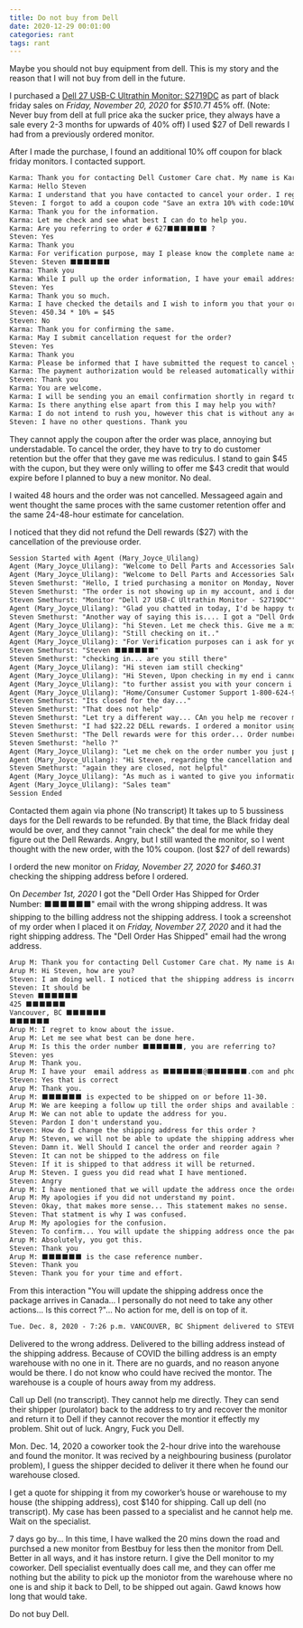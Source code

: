 ```yaml
---
title: Do not buy from Dell
date: 2020-12-29 00:01:00
categories: rant
tags: rant
---
```


Maybe you should not buy equipment from dell. This is my story and the reason that I will not buy from dell in the future.

I purchased a [Dell 27 USB-C Ultrathin Monitor: S2719DC](https://www.dell.com/en-ca/shop/dell-27-usb-c-ultrathin-monitor-s2719dc/apd/210-aqpv/monitors-monitor-accessories?ref=frommyaccount) as part of black friday sales on *Friday, November 20, 2020* for *$510.71* 45% off. (Note: Never buy from dell at full price aka the sucker price, they always have a sale every 2-3 months for upwards of 40% off) I used $27 of Dell rewards I had from a previously ordered monitor.

After I made the purchase, I found an additional 10% off coupon for black friday monitors. I contacted support.

```txt
Karma: Thank you for contacting Dell Customer Care chat. My name is Karma .. Please give me a moment while I review your case details and I will be glad to assist you. 
Karma: Hello Steven 
Karma: I understand that you have contacted to cancel your order. I regret to know that but I would be glad to assist you with the same. 
Steven: I forgot to add a coupon code "Save an extra 10% with code:10%OFFMONITOR" 
Karma: Thank you for the information. 
Karma: Let me check and see what best I can do to help you. 
Karma: Are you referring to order # 627⬛⬛⬛⬛⬛⬛ ? 
Steven: Yes 
Karma: Thank you 
Karma: For verification purpose, may I please know the complete name as it appears on the account please? 
Steven: Steven ⬛⬛⬛⬛⬛⬛ 
Karma: Thank you 
Karma: While I pull up the order information, I have your email address and phone number updated in our records as ⬛⬛⬛@⬛⬛⬛⬛⬛⬛.com and ⬛⬛⬛⬛⬛⬛⬛⬛⬛. Is that correct? 
Steven: Yes 
Karma: Thank you so much. 
Karma: I have checked the details and I wish to inform you that your order is estimated to ship on Nov 24, 2020 and estimated to delivery Dec 07, 2020. I would also like to check if you will consider to keep the order if I offer you a credit for $43 ? 
Steven: 450.34 * 10% = $45 
Steven: No 
Karma: Thank you for confirming the same. 
Karma: May I submit cancellation request for the order? 
Steven: Yes 
Karma: Thank you 
Karma: Please be informed that I have submitted the request to cancel your order and your order would be cancelled within next 24 hours.You may check the status of Cancellation on Dell.ca or on your Dell "My Account". 
Karma: The payment authorization would be released automatically within 24-48 hours post cancellation of the order. 
Steven: Thank you 
Karma: You are welcome. 
Karma: I will be sending you an email confirmation shortly in regard to our conversation, along with a case number 104⬛⬛⬛⬛⬛⬛ in the subject line, which you could refer for any future assistance. If you have any concerns, please contact us back. 
Karma: Is there anything else apart from this I may help you with? 
Karma: I do not intend to rush you, however this chat is without any activity for over 2 minute now. I want to make sure our chat is still connected. 
Steven: I have no other questions. Thank you 
```

They cannot apply the coupon after the order was place, annoying but understadable. To cancel the order, they have to try to do customer retention but the offer that they gave me was rediculus. I stand to gain $45 with the cupon, but they were only willing to offer me $43 credit that would expire before I planned to buy a new monitor. No deal.

I waited 48 hours and the order was not cancelled. Messageed again and went thought the same proces with the same customer retention offer and the same 24-48-hour estimate for cancelation.

I noticed that they did not refund the Dell rewards ($27) with the cancellation of the previouse order.

```txt
Session Started with Agent (Mary_Joyce_Ulilang)
Agent (Mary_Joyce_Ulilang): "Welcome to Dell Parts and Accessories Sales Chat! This is Joyce and I will be your Dell Sales Chat Expert. I can be reached at ⬛⬛⬛⬛⬛⬛@Dellteam.com How can i help you with your purchase today?"
Agent (Mary_Joyce_Ulilang): "Welcome to Dell Parts and Accessories Sales Chat! This is Joyce and I will be your Dell Sales Chat Expert. I can be reached at ⬛⬛⬛⬛⬛⬛@Dellteam.com How can i help you with your purchase today?"
Steven Smethurst: "Hello, I tried purchasing a monitor on Monday, November 23, 2020 I got an "acknowledgment" (We have received your order) email but no order information. Order Info Order Date: 23/11/2020 Customer Number: ⬛⬛⬛⬛⬛⬛ DPID: ⬛⬛⬛⬛⬛⬛"
Steven Smethurst: "The order is not showing up in my account, and i don't have an order number to add it"
Steven Smethurst: "Monitor "Dell 27 USB-C Ultrathin Monitor - S2719DC""
Agent (Mary_Joyce_Ulilang): "Glad you chatted in today, I'd be happy to help you."
Steven Smethurst: "Another way of saying this is.... I got a "Dell Order Has Been Acknowledged" email from dell after ordering the monitor online. But i did not get a "Dell Order Has Been Confirmed for Order Number: #######" email ."
Agent (Mary_Joyce_Ulilang): "hi Steven. Let me check this. Give me a minute or two to pull up your acct"
Agent (Mary_Joyce_Ulilang): "Still checking on it.."
Agent (Mary_Joyce_Ulilang): "For Verification purposes can i ask for your full name"
Steven Smethurst: "Steven ⬛⬛⬛⬛⬛⬛"
Steven Smethurst: "checking in... are you still there"
Agent (Mary_Joyce_Ulilang): "Hi steven iam still checking"
Agent (Mary_Joyce_Ulilang): "Hi Steven, Upon checking in my end i cannot view your order record based on the DPID you have provided..."
Agent (Mary_Joyce_Ulilang): "to further assist you with your concern i wll give you the contact number of our customer care Team"
Agent (Mary_Joyce_Ulilang): "Home/Consumer Customer Support 1-800-624-9897 Monday-Friday: 7:00 a.m. to 7:00 p.m. (CST"
Steven Smethurst: "Its closed for the day..."
Steven Smethurst: "That does not help"
Steven Smethurst: "Let try a different way... CAn you help me recover my Dell Rewards ?"
Steven Smethurst: "I had $22.22 DELL rewards. I ordered a monitor using the Dell rewards, then cancelled the order. I was not refunded the Dell rewards upon cancellation"
Steven Smethurst: "The Dell rewards were for this order... Order number:⬛⬛⬛⬛⬛⬛"
Steven Smethurst: "hello ?"
Agent (Mary_Joyce_Ulilang): "Let me chek on the order number you just provided"
Agent (Mary_Joyce_Ulilang): "Hi Steven, regarding the cancellation and for refund of your order, kindly call our customer care Home/Consumer Customer Support 1-800-624-9897 Monday-Friday: 7:00 a.m. to 7:00 p.m. (CST"
Steven Smethurst: "again they are closed, not helpful"
Agent (Mary_Joyce_Ulilang): "As much as i wanted to give you information about refund and cancellation i handled Dells Part and Accessories Team"
Agent (Mary_Joyce_Ulilang): "Sales team"
Session Ended
```

Contacted them again via phone (No transcript) It takes up to 5 bussiness days for the Dell rewards to be refunded. By that time, the Black friday deal would be over, and they cannot "rain check" the deal for me while they figure out the Dell Rewards. Angry, but I still wanted the monitor, so I went thought with the new order, with the 10% coupon. (lost $27 of dell rewards)

I orderd the new monitor on *Friday, November 27, 2020* for *$460.31* checking the shipping address before I ordered.

On *December 1st, 2020* I got the "Dell Order Has Shipped for Order Number: ⬛⬛⬛⬛⬛⬛" email with the wrong shipping address. It was shipping to the billing address not the shipping address. I took a screenshot of my order when I placed it on *Friday, November 27, 2020* and it had the right shipping address. The "Dell Order Has Shipped" email had the wrong address.

```txt
Arup M: Thank you for contacting Dell Customer Care chat. My name is Arup Mishra. Please give me a moment while I review your case details and I will be glad to assist you. 
Arup M: Hi Steven, how are you? 
Steven: I am doing well. I noticed that the shipping address is incorrect on my order 
Steven: It should be 
Steven ⬛⬛⬛⬛⬛⬛
425 ⬛⬛⬛⬛⬛⬛
Vancouver, BC ⬛⬛⬛⬛⬛⬛
⬛⬛⬛⬛⬛⬛ 
Arup M: I regret to know about the issue. 
Arup M: Let me see what best can be done here. 
Arup M: Is this the order number ⬛⬛⬛⬛⬛⬛, you are referring to? 
Steven: yes 
Arup M: Thank you. 
Arup M: I have your  email address as ⬛⬛⬛⬛⬛⬛@⬛⬛⬛⬛⬛⬛.com and phone Number is ⬛⬛⬛⬛⬛⬛
Steven: Yes that is correct 
Arup M: Thank you. 
Arup M: ⬛⬛⬛⬛⬛⬛ is expected to be shipped on or before 11-30. 
Arup M: We are keeping a follow up till the order ships and available in Canada. 
Arup M: We can not able to update the address for you. 
Steven: Pardon I don't understand you. 
Steven: How do I change the shipping address for this order ? 
Arup M: Steven, we will not be able to update the shipping address when the order is in production. 
Steven: Damn it. Well Should I cancel the order and reorder again ? 
Steven: It can not be shipped to the address on file 
Steven: If it is shipped to that address it will be returned. 
Arup M: Steven. I guess you did read what I have mentioned. 
Steven: Angry 
Arup M: I have mentioned that we will update the address once the order ships from USA facilities and available in Canada. 
Arup M: My apologies if you did not understand my point. 
Steven: Okay, that makes more sense... This statement makes no sense.  "We can not able to update the address for you. " 
Steven: That statment is why I was confused. 
Arup M: My apologies for the confusion. 
Steven: To confirm... You will update the shipping address once the package arrives in Canada... I personally do not need to take any other actions... Is this correct ? 
Arup M: Absolutely, you got this. 
Steven: Thank you 
Arup M: ⬛⬛⬛⬛⬛⬛ is the case reference number. 
Steven: Thank you 
Steven: Thank you for your time and effort. 
```

From this interaction "You will update the shipping address once the package arrives in Canada... I personally do not need to take any other actions... Is this correct ?"... No action for me, dell is on top of it.

```txt
Tue. Dec. 8, 2020 - 7:26 p.m. VANCOUVER, BC Shipment delivered to STEVEN at: GUARD of ⬛⬛⬛⬛⬛⬛
```

Delivered to the wrong address. Delivered to the billing address instead of the shipping address. Because of COVID the billing address is an empty warehouse with no one in it. There are no guards, and no reason anyone would be there. I do not know who could have recived the montor. The warehouse is a couple of hours away from my address.

Call up Dell (no transcript). They cannot help me directly. They can send their shipper (purolator) back to the address to try and recover the monitor and return it to Dell if they cannot recover the montior it effectly my problem. Shit out of luck. Angry, Fuck you Dell.

Mon. Dec. 14, 2020 a coworker took the 2-hour drive into the warehouse and found the monitor. It was recived by a neighbouring business (purolator problem), I guess the shipper decided to deliver it there when he found our warehouse closed.

I get a quote for shipping it from my coworker’s house or warehouse to my house (the shipping address), cost $140 for shipping. Call up dell (no transcript). My case has been passed to a specialist and he cannot help me. Wait on the specialist.

7 days go by... In this time, I have walked the 20 mins down the road and purchsed a new monitor from Bestbuy for less then the monitor from Dell. Better in all ways, and it has instore return. I give the Dell monitor to my coworker. Dell specialist eventually does call me, and they can offer me nothing but the ability to pick up the moniotor from the warehouse where no one is and ship it back to Dell, to be shipped out again. Gawd knows how long that would take.

Do not buy Dell.
